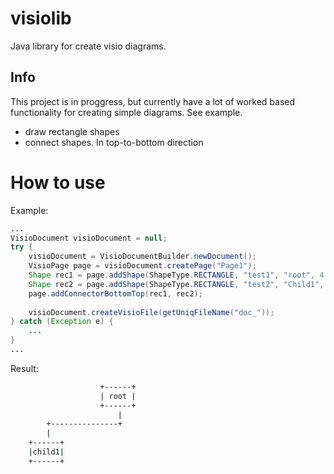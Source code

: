 # visiolib
Java library for create visio diagrams.

## Info
This project is in proggress, but currently have a lot of worked based functionality for creating simple diagrams. See example.

- draw rectangle shapes
- connect shapes. In top-to-bottom direction

# How to use

Example:
```java
...
VisioDocument visioDocument = null;
try {
    visioDocument = VisioDocumentBuilder.newDocument();
    VisioPage page = visioDocument.createPage("Page1");
    Shape rec1 = page.addShape(ShapeType.RECTANGLE, "test1", "root", 4.0, 10.0);
    Shape rec2 = page.addShape(ShapeType.RECTANGLE, "test2", "Child1", 1.0, 8.0);
    page.addConnectorBottomTop(rec1, rec2);
    
    visioDocument.createVisioFile(getUniqFileName("doc_"));
} catch (Exception e) {
    ...
}
...
```

Result:
```sh
                    +------+
                    | root |
                    +------+
                        |
        +---------------+
        |
    +------+
    |child1|
    +------+
```
